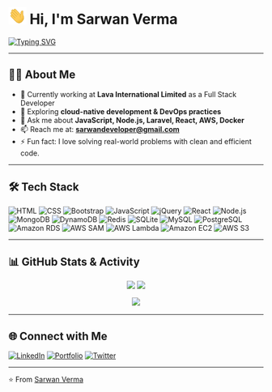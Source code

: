 # <img src="https://raw.githubusercontent.com/ABSphreak/ABSphreak/master/gifs/Hi.gif" width="35px"> Hi, I'm Sarwan Verma  


[![Typing SVG](https://readme-typing-svg.herokuapp.com?font=Fira+Code&weight=600&size=25&duration=3500&pause=1000&color=cyan&center=true&vCenter=true&width=750&lines=Sr.+Software+Developer;Working+as+a+Full+Stack+Developer;Building+Scalable+Web+Applications;Specialized+in+React.js+%26+Node.js;Passionate+about+Cloud+%26+Serverless+Solutions;Love+to+learn+new+stuffs..;Sarwan+Verma..&hearts;++)](https://git.io/typing-svg)



---

## 👨‍💻 About Me  
- 🔭 Currently working at **Lava International Limited** as a Full Stack Developer  
- 🌱 Exploring **cloud-native development & DevOps practices**  
- 💬 Ask me about **JavaScript, Node.js, Laravel, React, AWS, Docker**  
- 📫 Reach me at: **sarwandeveloper@gmail.com**  
- ⚡ Fun fact: I love solving real-world problems with clean and efficient code.  

---

## 🛠️ Tech Stack  

![HTML](https://img.shields.io/badge/HTML5-E34F26?style=for-the-badge&logo=html5&logoColor=white) ![CSS](https://img.shields.io/badge/CSS3-1572B6?style=for-the-badge&logo=css3&logoColor=white) ![Bootstrap](https://img.shields.io/badge/Bootstrap-563D7C?style=for-the-badge&logo=bootstrap&logoColor=white) ![JavaScript](https://img.shields.io/badge/JavaScript-F7DF1E?style=for-the-badge&logo=javascript&logoColor=black) ![jQuery](https://img.shields.io/badge/jQuery-0769AD?style=for-the-badge&logo=jquery&logoColor=white) ![React](https://img.shields.io/badge/React-61DAFB?style=for-the-badge&logo=react&logoColor=black) ![Node.js](https://img.shields.io/badge/Node.js-43853D?style=for-the-badge&logo=node.js&logoColor=white) ![MongoDB](https://img.shields.io/badge/MongoDB-4EA94B?style=for-the-badge&logo=mongodb&logoColor=white) ![DynamoDB](https://img.shields.io/badge/Amazon%20DynamoDB-4053D6?style=for-the-badge&logo=amazon-dynamodb&logoColor=white) ![Redis](https://img.shields.io/badge/Redis-DC382D?style=for-the-badge&logo=redis&logoColor=white) ![SQLite](https://img.shields.io/badge/SQLite-003B57?style=for-the-badge&logo=sqlite&logoColor=white) ![MySQL](https://img.shields.io/badge/MySQL-005C84?style=for-the-badge&logo=mysql&logoColor=white) ![PostgreSQL](https://img.shields.io/badge/PostgreSQL-336791?style=for-the-badge&logo=postgresql&logoColor=white) ![Amazon RDS](https://img.shields.io/badge/Amazon%20RDS-527FFF?style=for-the-badge&logo=amazon-aws&logoColor=white) ![AWS SAM](https://img.shields.io/badge/AWS%20SAM-FF9900?style=for-the-badge&logo=amazon-aws&logoColor=white) ![AWS Lambda](https://img.shields.io/badge/AWS%20Lambda-FF9900?style=for-the-badge&logo=amazon-aws&logoColor=white) ![Amazon EC2](https://img.shields.io/badge/Amazon%20EC2-FF9900?style=for-the-badge&logo=amazon-ec2&logoColor=white) ![AWS S3](https://img.shields.io/badge/AWS%20S3-569A31?style=for-the-badge&logo=amazons3&logoColor=white)  

---

## 📊 GitHub Stats & Activity  

<p align="center">
  <img src="https://github-readme-stats.vercel.app/api?username=sarwanuser&show_icons=true&theme=radical" height="160" />
  <img src="https://github-readme-streak-stats.herokuapp.com?user=sarwanuser&theme=radical&hide_border=true" height="160" />
</p>

<p align="center">
  <img src="https://github-readme-stats.vercel.app/api/top-langs/?username=sarwanuser&layout=compact&theme=radical" height="160" />
</p>

---

## 🌐 Connect with Me  

[![LinkedIn](https://img.shields.io/badge/LinkedIn-0077B5?style=for-the-badge&logo=linkedin&logoColor=white)](https://www.linkedin.com/in/sarwan-verma-36b52b135/) [![Portfolio](https://img.shields.io/badge/Portfolio-000?style=for-the-badge&logo=vercel&logoColor=white)](https://sarwandeveloper.com) [![Twitter](https://img.shields.io/badge/Twitter-1DA1F2?style=for-the-badge&logo=twitter&logoColor=white)](https://twitter.com/sarwan-verma)  

---

⭐️ From [Sarwan Verma](https://github.com/sarwanuser)

